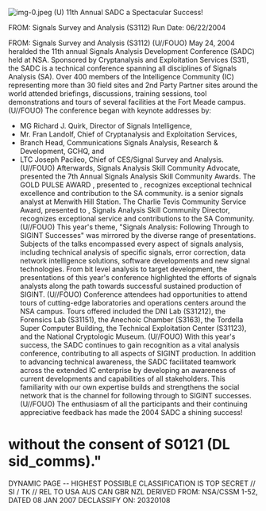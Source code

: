 ![img-0.jpeg](img-0.jpeg)
(U) 11th Annual SADC a Spectacular Success!

FROM:
Signals Survey and Analysis (S3112)
Run Date: 06/22/2004

FROM:
Signals Survey and Analysis (S3112)
(U//FOUO) May 24, 2004 heralded the 11th annual Signals Analysis Development Conference (SADC) held at NSA. Sponsored by Cryptanalysis and Exploitation Services (S31), the SADC is a technical conference spanning all disciplines of Signals Analysis (SA). Over 400 members of the Intelligence Community (IC) representing more than 30 field sites and 2nd Party Partner sites around the world attended briefings, discussions, training sessions, tool demonstrations and tours of several facilities at the Fort Meade campus.
(U//FOUO) The conference began with keynote addresses by:

- MG Richard J. Quirk, Director of Signals Intelligence,
- Mr. Fran Landolf, Chief of Cryptanalysis and Exploitation Services,
- Branch Head, Communications Signals Analysis, Research \& Development, GCHQ, and
- LTC Joseph Pacileo, Chief of CES/Signal Survey and Analysis.
(U//FOUO) Afterwards, Signals Analysis Skill Community Advocate, presented the 7th Annual Signals Analysis Skill Community Awards. The GOLD PULSE AWARD , presented to , recognizes exceptional technical excellence and contribution to the SA community. is a senior signals analyst at Menwith Hill Station. The Charlie Tevis Community Service Award, presented to , Signals Analysis Skill Community Director, recognizes exceptional service and contributions to the SA Community.
(U//FOUO) This year's theme, "Signals Analysis: Following Through to SIGINT Successes" was mirrored by the diverse range of presentations. Subjects of the talks encompassed every aspect of signals analysis, including technical analysis of specific signals, error correction, data network intelligence solutions, software developments and new signal technologies. From bit level analysis to target development, the presentations of this year's conference highlighted the efforts of signals analysts along the path towards successful sustained production of SIGINT.
(U//FOUO) Conference attendees had opportunities to attend tours of cutting-edge laboratories and operations centers around the NSA campus. Tours offered included the DNI Lab (S31212), the Forensics Lab (S31151), the Anechoic Chamber (S3163), the Tordella Super Computer Building, the Technical Exploitation Center (S31123), and the National Cryptologic Museum.
(U//FOUO) With this year's success, the SADC continues to gain recognition as a vital analysis conference, contributing to all aspects of SIGINT production. In addition to advancing technical awareness, the SADC facilitated teamwork across the extended IC enterprise by developing an awareness of current developments and capabilities of all stakeholders. This familiarity with our own expertise builds and strengthens the social network that is the channel for following through to SIGINT successes.
(U//FOUO) The enthusiasm of all the participants and their continuing appreciative feedback has made the 2004 SADC a shining success!
# without the consent of S0121 (DL sid_comms)." 

DYNAMIC PAGE -- HIGHEST POSSIBLE CLASSIFICATION IS TOP SECRET // SI / TK // REL TO USA AUS CAN GBR NZL
DERIVED FROM: NSA/CSSM 1-52, DATED 08 JAN 2007 DECLASSIFY ON: 20320108
